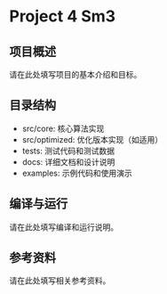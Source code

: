 # Project 4 Sm3

## 项目概述
请在此处填写项目的基本介绍和目标。

## 目录结构
- src/core: 核心算法实现
- src/optimized: 优化版本实现（如适用）
- tests: 测试代码和测试数据
- docs: 详细文档和设计说明
- examples: 示例代码和使用演示

## 编译与运行
请在此处填写编译和运行说明。

## 参考资料
请在此处填写相关参考资料。
